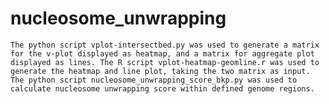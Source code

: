 # nucleosome_unwrapping
    The python script vplot-intersectbed.py was used to generate a matrix for the v-plot displayed as heatmap, and a matrix for aggregate plot displayed as lines. The R script vplot-heatmap-geomline.r was used to generate the heatmap and line plot, taking the two matrix as input.
    The python script nucleosome_unwrapping_score_bkp.py was used to calculate nucleosome unwrapping score within defined genome regions.
